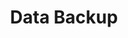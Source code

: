 ---sort_key: 4layout: "sku"id: data-backup-requesttitle: "Data Backup"heading: "Data Backup"sub-title: "If you want to ensure you have an effective backup solution for your computer we’ll get things started for you."category: "Sales Data Transfer"category_description: "Services to transfer data. e.g. cloud migration, storage upgrades."keywords: ""features: - feature: "Data backed up to a destination of your choice:" - feature: "Cloud storage OR" - feature: "An external hard drive OR" - feature: "Network Attached Storage device (NAS)" - feature: "And the good news is you don’t need to hold onto the phone while the back up is in progress. We will start the transfer with you over-the-phone, then call back once it’s complete to finish the service."price: "99"unit: "request"australia_only: ""---